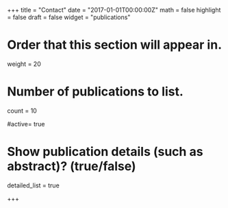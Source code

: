 +++
title = "Contact"
date = "2017-01-01T00:00:00Z"
math = false
highlight = false
draft = false
widget = "publications"

# Order that this section will appear in.
weight = 20

# Number of publications to list.
count = 10

#active= true
# Show publication details (such as abstract)? (true/false)
detailed_list = true


+++

